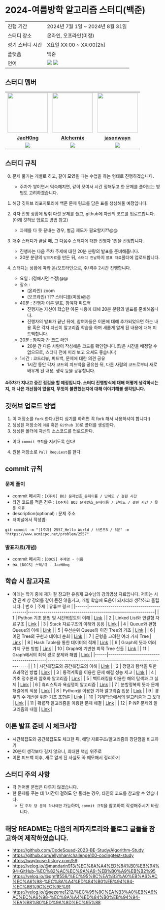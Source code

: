 # 2024-여름방학 알고리즘 스터디(백준)

<table>
  <tr>
    <td>진행 기간</td>
    <td>2024년 7월 1일 ~ 2024년 8월 31일 </td>
  </tr>
  <tr>
    <td>스터디 장소</td>
    <td>온라인, 오프라인(미정)</td>
  </tr>
  <tr>
    <td>정기 스터디 시간</td>
    <td>X요일 XX:00 ~ XX:00[2h]</td>
  </tr>
  <tr>
    <td>플랫폼</td>
    <td>백준</td>
  </tr>
  <tr>
    <td>언어</td>
    <td><img src="https://img.shields.io/badge/c++-%2300599C.svg?style=for-the-badge&logo=c%2B%2B&logoColor=white"> 
        <img src="https://img.shields.io/badge/Python-3776AB?style=for-the-badge&logo=python&logoColor=white">
    </td>
  </tr>
</table>

## 스터디 멤버
<table>
 <tr>
    <td align="center"><a href="https://github.com/JaeH0ng"><img src="https://avatars.githubusercontent.com/JaeH0ng" width="130px;" alt=""></a></td>
    <td align="center"><a href="https://github.com/Alchernix"><img src="https://avatars.githubusercontent.com/Alchernix" width="130px;" alt=""></a></td>
    <td align="center"><a href="https://github.com/jasonwayn"><img src="https://avatars.githubusercontent.com/jasonwayn" width="130px;" alt=""></a></td>
  </tr>
  <tr>
    <td align="center"><a href="https://github.com/JaeH0ng"><b>JaeH0ng</b></a></td>
    <td align="center"><a href="https://github.com/Alchernix"><b>Alchernix</b></a></td>
    <td align="center"><a href="https://github.com/jasonwayn"><b>jasonwayn</b></a></td>

  </tr>
  <tr> 
    <td align="center"><img src="https://img.shields.io/badge/c++-%2300599C.svg?style=for-the-badge&logo=c%2B%2B&logoColor=white"></td>
    <td align="center"><img src="https://img.shields.io/badge/Python-3776AB?style=for-the-badge&logo=python&logoColor=white"></td>
    <td align="center"><img src="https://img.shields.io/badge/Python-3776AB?style=for-the-badge&logo=python&logoColor=white"></td>

  </tr> 
</table>

## 스터디 규칙
0. 문제 풀기는 개별로 하고, 같이 모였을 때는 수업을 하는 형태로 진행하겠습니다.
    - 주차가 쌓이면서 익숙해지면, 같이 모여서 시간 정해두고 한 문제를 풀어보는 방법도 고려하겠습니다.
      
1. 해당 깃허브 리포지토리에 백준 문제 링크를 담은 표를 생성해둘 예정입니다.

2. 각자 진행 상황에 맞춰 다섯 문제를 풀고, github에 자신의 코드를 업로드합니다.(아래 깃허브 업로드 방법 참고)
    - 과제를 다 못 끝내는 경우, 벌금 제도가 필요할지??@@
      
3. 매주 스터디가 끝날 때, 그 다음주 스터디에 대한 진행자 1인을 선정합니다.
    - 진행자는 다음 주차 주제에 대한 20분 분량의 발표를 준비해옵니다.
    - 20분 분량의 `발표자료`를 만든 뒤, `스터디 전날`까지 `발표 자료`폴더에 업로드합니다.
      
4. 스터디는 상황에 따라 온/오프라인으로, 주/격주 2시간 진행합니다. 
    - 요일 : (정해지면 수정)@@
    - 장소 : 
      - (온라인) zoom
      - (오프라인) ??? 스터디룸(미정)@@
    - 40분 : 진행자 이론 발표, 참여자 피드백
      - 진행자는 자신이 학습한 이론 내용에 대해 20분 분량의 발표를 준비해옵니다.
      - 진행자의 발표가 끝난 뒤에, 참여자들은 이론에 대해 추가되었으면 하는 내용 혹은 각자 자신이 알고리즘 학습을 하며 새롭게 알게 된 내용에 대해 피드백합니다.
   - 20분 : 참여자 간 코드 확인
        - 20분 간 다른 사람이 작성해온 코드를 확인합니다.(많은 시간을 배정할 수 없으므로, 스터디 전에 미리 보고 오셔도 좋습니다)
    - 1시간 : 코드리뷰, 피드백, 문제에 대한 의견 공유
      - 1시간 동안 각자 코드의 피드백을 공유한 뒤, 다른 사람의 코드로부터 새로 배우게 된 내용, 생각 등을 공유합니다.
        
#### 4주차가 지나고 중간 점검을 할 예정입니다. 스터디 진행방식에 대해 어떻게 생각하시는지, 더 나은 개선점이 없을지, 무엇이 불편했는지에 대해 이야기해볼 생각입니다.

## 깃허브 업로드 방법
1. 이 저장소를 `fork` 한다.(잔디 심기를 하려면 꼭 fork 해서 사용하셔야 합니다!)
2. 생성된 저장소에 `이름` 혹은 `Github ID`로 폴더를 생성한다.
3. 생성된 폴더에 자신의 소스코드를 업로드한다.
- 이때 `commit 규칙`을 지키도록 한다!
4. 원본 저장소로 `Pull Requiest`를 한다.


## commit 규칙
### 문제 풀이
- commit 메시지 : `[X주차] BOJ 문제번호_문제이름 / 난이도 / 걸린 시간`
- 타인 코드를 적은 경우 : `[X주차] BOJ 문제번호_문제이름 / 난이도 / 걸린 시간 / 못 푼 이유`
- description(optional) : 문제 주소
- 터미널에서 작성법:
```
git commit -m "[1주차] 2557_Hello World / 브론즈5 / 5분" -m "https://www.acmicpc.net/problem/2557"
```
### 발표자료(개념)
- commit 메시지 : `[DOCS] 주제명 - 이름`
- ex. `[DOCS] 스택/큐 - JaeH0ng`


## 학습 시 참고자료
- 아래는 학기 중에 제가 잘 참고한 유용재 교수님의 강의영상 자료입니다. 저희는 시간 관계 상 강의를 같이 듣진 않을거고, 개별 학습에 도움이 되시리라 생각하고 올립니다.
| 번호 | 주제                                      | 유튜브 링크                                                    |
|------|-------------------------------------------|----------------------------------------------------------------|
| 1    | Python 기초 문법 및 시간복잡도의 이해       | [Link](https://www.youtube.com/watch?v=-kjd6PPeihw&list=PLKCRvMaRGaxUDf20UpyOX9HBPGYlyxY8P&index=1) |
| 2    | Linked List와 연결형 자료구조              | [Link](https://www.youtube.com/watch?v=eEYxduDJf9Q&list=PLKCRvMaRGaxUDf20UpyOX9HBPGYlyxY8P&index=2) |
| 3    | Stack 자료구조의 이해와 응용               | [Link](https://www.youtube.com/watch?v=B1ZSqOtRwQ0&list=PLKCRvMaRGaxUDf20UpyOX9HBPGYlyxY8P&index=3) |
| 4    | Queue와 환형 Queue의 이해                 | [Link](https://www.youtube.com/watch?v=7t5M4cAgNn4&list=PLKCRvMaRGaxUDf20UpyOX9HBPGYlyxY8P&index=4) |
| 5    | 우선순위 Queue와 이진 Tree의 기초         | [Link](https://www.youtube.com/watch?v=H8r5bOxRlCk&list=PLKCRvMaRGaxUDf20UpyOX9HBPGYlyxY8P&index=5) |
| 6    | 이진 Tree의 구현과 데이터 순회            | [Link](https://www.youtube.com/watch?v=LqiW6pqTZ9E&list=PLKCRvMaRGaxUDf20UpyOX9HBPGYlyxY8P&index=6) |
| 7    | 균형을 고려한 여러 가지 Tree               | [Link](https://www.youtube.com/watch?v=KN5JxC5W3rQ&list=PLKCRvMaRGaxUDf20UpyOX9HBPGYlyxY8P&index=7) |
| 8    | Hash Table을 통한 데이터의 적재           | [Link](https://www.youtube.com/watch?v=hyWEPQ6QpFQ&list=PLKCRvMaRGaxUDf20UpyOX9HBPGYlyxY8P&index=8) |
| 9    | Graph의 뜻과 여러 가지 구현 방법          | [Link](https://www.youtube.com/watch?v=PuJk0Fqj_ug&list=PLKCRvMaRGaxUDf20UpyOX9HBPGYlyxY8P&index=9) |
| 10   | Graph에 기반한 최적 Tree 산출             | [Link](https://www.youtube.com/watch?v=hVOPPz7IvFg&list=PLKCRvMaRGaxUDf20UpyOX9HBPGYlyxY8P&index=10) |
| 11   | Graph에서의 최적 경로 문제와 해법          | [Link](https://www.youtube.com/watch?v=XpF6Pb4UMj8&list=PLKCRvMaRGaxUDf20UpyOX9HBPGYlyxY8P&index=11) |
|------|-------------------------------------------|----------------------------------------------------------------|
| 1    | 시간복잡도와 공간복잡도의 이해              | [Link](https://www.youtube.com/watch?v=3i6bae3Y7DE&list=PLL3t9Nt4Hrfs8Pdq1qCDl7qDYCSy9gWXk) |
| 2    | 정렬과 탐색을 위한 효과적인 방법           | [Link](https://www.youtube.com/watch?v=CqmxgSRE9Bc&list=PLL3t9Nt4Hrfs8Pdq1qCDl7qDYCSy9gWXk&index=2) |
| 3    | 동적계획을 이용한 문제 해결 성능 제고      | [Link](https://www.youtube.com/watch?v=maAAxLCIWoA&list=PLL3t9Nt4Hrfs8Pdq1qCDl7qDYCSy9gWXk&index=3) |
| 4    | 기초 정수론과 암호화 알고리즘             | [Link](https://www.youtube.com/watch?v=sRrGug5s1qA&list=PLL3t9Nt4Hrfs8Pdq1qCDl7qDYCSy9gWXk&index=4) |
| 5    | 백트래킹을 이용한 해의 탐색과 그 실제      | [Link](https://www.youtube.com/watch?v=7ou6xU21aS0&list=PLL3t9Nt4Hrfs8Pdq1qCDl7qDYCSy9gWXk&index=5) |
| 6    | 휴리스틱과 욕심쟁이 알고리즘              | [Link](https://www.youtube.com/watch?v=DD1FFQPUlhA&list=PLL3t9Nt4Hrfs8Pdq1qCDl7qDYCSy9gWXk&index=6) |
| 7    | 분할정복의 뜻과 문제 해결에의 적용         | [Link](https://www.youtube.com/watch?v=vy_O-GobDU0&list=PLL3t9Nt4Hrfs8Pdq1qCDl7qDYCSy9gWXk&index=7) |
| 8    | Python을 이용한 기하 알고리즘 입문         | [Link](https://www.youtube.com/watch?v=yvh5uUs7xeY&list=PLL3t9Nt4Hrfs8Pdq1qCDl7qDYCSy9gWXk&index=8) |
| 9    | 경우의 수 계산을 위한 기초 조합론          | [Link](https://www.youtube.com/watch?v=38JwPxFZEL8&list=PLL3t9Nt4Hrfs8Pdq1qCDl7qDYCSy9gWXk&index=9) |
| 10   | 기계학습에서의 알고리즘과 그 토대          | [Link](https://www.youtube.com/watch?v=CSldi3vcCRQ&list=PLL3t9Nt4Hrfs8Pdq1qCDl7qDYCSy9gWXk&index=10) |
| 11   | 확률적 알고리즘을 이용한 문제 해결         | [Link](https://www.youtube.com/watch?v=iEW3iPQMVrY&list=PLL3t9Nt4Hrfs8Pdq1qCDl7qDYCSy9gWXk&index=11) |
| 12   | P-NP 문제와 알고리즘의 내일               | [Link](https://www.youtube.com/watch?v=3qOPVaWjvbk&list=PLL3t9Nt4Hrfs8Pdq1qCDl7qDYCSy9gWXk&index=12) |

  


## 이론 발표 준비 시 체크사항
- 시간복잡도와 공간복잡도도 체크한 뒤, 해당 자료구조/알고리즘의 장단점을 비교하기
- 20분이 생각보다 길지 않으니, 최대한 핵심 위주로
- 이론 피드백 이후, 새로 알게 된 사실도 꼭 메모해서 정리하기

## 스터디 주의 사항
- 각 언어별 문법은 다루지 않겠습니다.
- 한 문제를 푸는 데 1시간이 걸려도 안 풀리는 경우, 타인의 코드를 참고할 수 있습니다.
    - 단 `주차 당 문제 하나에만` 가능하며, `commit 규칙`을 참고하여 작성해주시기 바랍니다.

## 해당 README는 다음의 레파지토리와 블로그 글들을 참고하여 제작하였습니다.
- https://github.com/CodeSquad-2023-BE-Study/Algorithm-Study
- https://github.com/ellynhan/challenge100-codingtest-study
- https://waytocse.tistory.com/59
- https://velog.io/@mandarin913/%EC%8A%A4%ED%84%B0%EB%94%94-GitHub-%EC%82%AC%EC%9A%A9-%EB%B0%A9%EB%B2%95
- https://velog.io/@qmflf556/%EC%95%8C%EA%B3%A0%EB%A6%AC%EC%A6%98-%EC%8A%A4%ED%84%B0%EB%94%94-%EC%8B%9C%EC%9E%91
- https://velog.io/@sezeme1212/%EC%95%8C%EA%B3%A0%EB%A6%AC%EC%A6%98-%EC%8A%A4%ED%84%B0%EB%94%94-%EA%B8%B0%ED%9A%8D%EC%95%88
